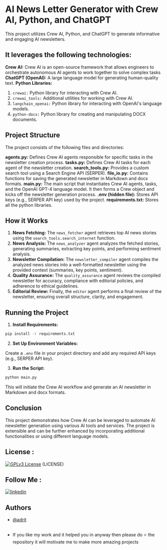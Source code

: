 # AI News Letter Generator with Crew AI, Python, and ChatGPT

This project utilizes Crew AI, Python, and ChatGPT to generate informative and engaging AI newsletters. 


## It leverages the following technologies:

**Crew AI:** Crew AI is an open-source framework that allows engineers to orchestrate autonomous AI agents to work together to solve complex tasks
**ChatGPT (OpenAI):** A large language model for generating human-quality text.
**Python Libraries:**
1. `crewai:` Python library for interacting with Crew AI.
2. `crewai_tools:` Additional utilities for working with Crew AI.
3. `langchain_openai:` Python library for interacting with OpenAI's language models.
4. `python-docx:` Python library for creating and manipulating DOCX documents.


## Project Structure
The project consists of the following files and directories:

**agents.py:** Defines Crew AI agents responsible for specific tasks in the newsletter creation process.
**tasks.py:** Defines Crew AI tasks for each agent of the newsletter creation.
**search_tools.py:** Provides a custom search tool using a Search Engine API (SERPER).
**file_io.py:** Contains functions for saving the generated newsletter in Markdown and docx formats.
**main.py:** The main script that instantiates Crew AI agents, tasks, and the OpenAI GPT-4 language model. It then forms a Crew object and kicks off the newsletter generation process.
**.env (hidden file):** Stores API keys (e.g., SERPER API key) used by the project.
**requirements.txt:** Stores all the python libraries. 


## How it Works

1. **News Fetching:** The `news_fetcher` agent retrieves top AI news stories using the `search_tools.search_internet` function.
2. **News Analysis:** The `news_analyzer` agent analyzes the fetched stories, generating summaries, extracting key points, and performing sentiment analysis.
3. **Newsletter Compilation:** The `newsletter_compiler` agent compiles the analyzed news stories into a well-formatted newsletter using the provided context (summaries, key points, sentiment).
4. **Quality Assurance:** The `quality_assurance` agent reviews the compiled newsletter for accuracy, compliance with editorial policies, and adherence to ethical guidelines.
5. **Editorial Review:** Finally, the `editor` agent performs a final review of the newsletter, ensuring overall structure, clarity, and engagement.


## Running the Project
1. **Install Requirements:**

```bash
pip install -r requirements.txt

```

2. **Set Up Environment Variables:**

Create a `.env` file in your project directory and add any required API keys (e.g., SERPER API key).

3. **Run the Script:**

```bash
python main.py
```

This will initiate the Crew AI workflow and generate an AI newsletter in Markdown and docx formats.


## Conclusion
This project demonstrates how Crew AI can be leveraged to automate AI newsletter generation using various AI tools and services. The project is extensible and can be further enhanced by incorporating additional functionalities or using different language models.


## License :

[![GPLv3 License](https://img.shields.io/badge/License-GPL%20v3-yellow.svg)](https://opensource.org/licenses/) (LICENSE)


## Follow Me :

[![linkedin](https://img.shields.io/badge/linkedin-0A66C2?style=for-the-badge&logo=linkedin&logoColor=white)](https://www.linkedin.com/in/adritpal/)


## Authors

- [@adrit](https://github.com/AdritPal08)


## 
- If you like my work and it helped you in anyway then please do ⭐ the repository it will motivate me to make more amazing projects